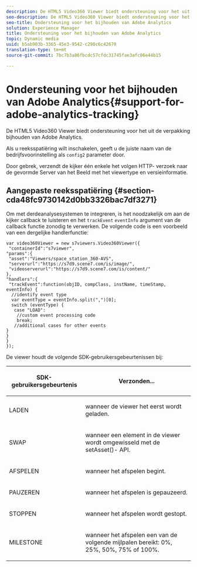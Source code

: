 ```yaml
---
description: De HTML5 Video360 Viewer biedt ondersteuning voor het uit de verpakking bijhouden van Adobe Analytics.
seo-description: De HTML5 Video360 Viewer biedt ondersteuning voor het uit de verpakking bijhouden van Adobe Analytics.
seo-title: Ondersteuning voor het bijhouden van Adobe Analytics
solution: Experience Manager
title: Ondersteuning voor het bijhouden van Adobe Analytics
topic: Dynamic media
uuid: b5ab903b-3365-45e3-9542-c290c6c42670
translation-type: tm+mt
source-git-commit: 7bc7b3a86fbcdc57cfdc31745fae3afc06e44b15

---
```



# Ondersteuning voor het bijhouden van Adobe Analytics{#support-for-adobe-analytics-tracking}

De HTML5 Video360 Viewer biedt ondersteuning voor het uit de verpakking bijhouden van Adobe Analytics.

Als u reeksspatiëring wilt inschakelen, geeft u de juiste naam van de bedrijfsvoorinstelling als `config2` parameter door.

Door gebrek, verzendt de kijker één enkele het volgen HTTP- verzoek naar de gevormde Server van het Beeld met het viewertype en versieinformatie.

## Aangepaste reeksspatiëring {#section-cda48fc9730142d0bb3326bac7df3271}

Om met derdeanalysesystemen te integreren, is het noodzakelijk om aan de kijker callback te luisteren en het `trackEvent` `eventInfo` argument van de callback functie zonodig te verwerken. De volgende code is een voorbeeld van een dergelijke handlerfunctie:

```
var video360Viewer = new s7viewers.Video360Viewer({ 
 "containerId":"s7viewer", 
"params":{ 
 "asset":"Viewers/space_station_360-AVS", 
 "serverurl":"https://s7d9.scene7.com/is/image/", 
 "videoserverurl":"https://s7d9.scene7.com/is/content/" 
}, 
"handlers":{ 
 "trackEvent":function(objID, compClass, instName, timeStamp, eventInfo) { 
  //identify event type 
  var eventType = eventInfo.split(",")[0]; 
  switch (eventType) { 
   case "LOAD": 
    //custom event processing code 
    break; 
   //additional cases for other events 
} 
} 
} 
});
```

De viewer houdt de volgende SDK-gebruikersgebeurtenissen bij:

<table id="table_5D090E6614974D968E1A93B5727D859C"> 
 <thead> 
  <tr> 
   <th colname="col1" class="entry"> <p>SDK-gebruikersgebeurtenis </p> </th> 
   <th colname="col2" class="entry"> <p>Verzonden... </p> </th> 
  </tr> 
 </thead>
 <tbody> 
  <tr> 
   <td colname="col1"> <p> <span class="codeph"> LADEN </span> </p> </td> 
   <td colname="col2"> <p>wanneer de viewer het eerst wordt geladen. </p> </td> 
  </tr> 
  <tr> 
   <td colname="col1"> <p> <span class="codeph"> SWAP </span> </p> </td> 
   <td colname="col2"> <p>wanneer een element in de viewer wordt omgewisseld met de <span class="codeph"> setAsset()- </span> API. </p> </td> 
  </tr> 
  <tr> 
   <td colname="col1"> <p> <span class="codeph"> AFSPELEN </span> </p> </td> 
   <td colname="col2"> <p>wanneer het afspelen begint. </p> </td> 
  </tr> 
  <tr> 
   <td colname="col1"> <p> <span class="codeph"> PAUZEREN </span> </p> </td> 
   <td colname="col2"> <p>wanneer het afspelen is gepauzeerd. </p> </td> 
  </tr> 
  <tr> 
   <td colname="col1"> <p> <span class="codeph"> STOPPEN </span> </p> </td> 
   <td colname="col2"> <p>wanneer het afspelen wordt gestopt. </p> </td> 
  </tr> 
  <tr> 
   <td colname="col1"> <p> <span class="codeph"> MILESTONE </span> </p> </td> 
   <td colname="col2"> <p>wanneer het afspelen een van de volgende mijlpalen bereikt: 0%, 25%, 50%, 75% of 100%. </p> </td> 
  </tr> 
 </tbody> 
</table>

